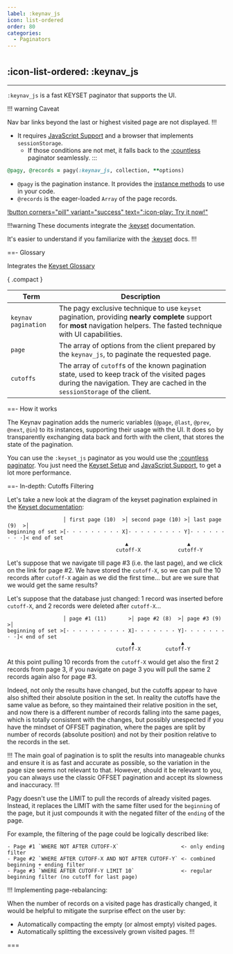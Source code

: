 ```yaml
---
label: :keynav_js
icon: list-ordered
order: 80
categories:
  - Paginators
---
```


#

## :icon-list-ordered: :keynav_js

---

`:keynav_js` is a fast KEYSET paginator that supports the UI.

!!! warning Caveat

Nav bar links beyond the last or highest visited page are not displayed.
!!!

- It requires [JavaScript Support](../../resources/javascript.md) and a browser that implements `sessionStorage`.
  - If those conditions are not met, it falls back to the [:countless](countless.md) paginator seamlessly.
    :::

```ruby Controller 
@pagy, @records = pagy(:keynav_js, collection, **options)
```

- `@pagy` is the pagination instance. It provides the [instance methods](../methods#methods) to use in your code.
- `@records` is the eager-loaded `Array` of the page records.

[!button corners="pill" variant="success" text=":icon-play: Try it now!"](../../sandbox/playground.md#5-keyset-apps)

!!!warning These documents integrate the [:keyset](keyset.md) documentation.

It's easier to understand if you familiarize with the [:keyset](keyset.md) docs.
!!!

==- Glossary

Integrates the [Keyset Glossary](keyset.md#glossary)

{ .compact }

| Term                | Description                                                                                                                                                                 |
|---------------------|-----------------------------------------------------------------------------------------------------------------------------------------------------------------------------|
| `keynav pagination` | The pagy exclusive technique to use `keyset` pagination, providing **nearly complete** support for **most** navigation helpers. The fasted technique with UI capabilities.  |
| `page`              | The array of options from the client prepared by the `keynav_js`, to paginate the requested page.                                                                           |
| `cutoffs`           | The array of `cutoff`s of the known pagination state, used to keep track of the visited pages during the navigation. They are cached in the `sessionStorage` of the client. |

==- How it works

The Keynav pagination adds the numeric variables (`@page`, `@last`, `@prev`, `@next`, `@in`) to its instances, supporting their usage
with the UI. It does so by transparently exchanging data back and forth with the client, that stores the state of the pagination.

You can use the `:keyset_js` paginator as you would use the [:countless paginator](countless.md). You just need
the [Keyset Setup](keyset.md#setup) and [JavaScript Support](../../resources/javascript.md), to get a lot more performance.

==- In-depth: Cutoffs Filtering

Let's take a new look at the diagram of the keyset pagination explained in the [Keyset documentation](keyset.md#in-depth-cutoffs):

```
                  │ first page (10)  >│ second page (10) >│ last page (9)  >│
beginning of set >[· · · · · · · · · X]· · · · · · · · · Y]· · · · · · · · ·]< end of set
                                      ▲                   ▲
                                   cutoff-X            cutoff-Y
```

Let's suppose that we navigate till page #3 (i.e. the last page), and we click on the link for page #2. We have stored the
`cutoff-X`, so we can pull the 10 records after `cutoff-X` again as we did the first time... but are we sure that we would get the
same results?

Let's suppose that the database just changed: 1 record was inserted before `cutoff-X`, and 2 records were deleted after
`cutoff-X`...

```
                  │ page #1 (11)       >│ page #2 (8)  >│ page #3 (9)    >│
beginning of set >[· · · · · · · · · · X]· · · · · · · Y]· · · · · · · · ·]< end of set
                                        ▲               ▲
                                   cutoff-X        cutoff-Y
```

At this point pulling 10 records from the `cutoff-X` would get also the first 2 records from page 3, if you navigate on page 3 you
will pull the same 2 records again also for page #3.

Indeed, not only the results have changed, but the cutoffs appear to have also shifted their absolute position in the set. In
reality the cutoffs have the same value as before, so they maintained their relative position in the set, and now there is a
different number of records falling into the same pages, which is totally consistent with the changes, but possibly unespected if
you have the mindset of OFFSET pagination, where the pages are split by number of records (absolute position) and not by their
position relative to the records in the set.

!!!
The main goal of pagination is to split the results into manageable chunks and ensure it is as fast and accurate as possible, so
the variation in the page size seems not relevant to that. However, should it be relevant to you, you can always use the classic
OFFSET pagination and accept its slowness and inaccuracy.
!!!

Pagy doesn't use the LIMIT to pull the records of already visited pages. Instead, it replaces the LIMIT with the same filter used
for the
`beginning` of the page, but it just compounds it with the negated filter of the `ending` of the page.

For example, the filtering of the page could be logically described like:

```
- Page #1 `WHERE NOT AFTER CUTOFF-X`                    <- only ending filter
- Page #2 `WHERE AFTER CUTOFF-X AND NOT AFTER CUTOFF-Y` <- combined beginning + ending filter
- Page #3 `WHERE AFTER CUTOFF-Y LIMIT 10`               <- regular beginning filter (no cutoff for last page)
```

!!! Implementing page-rebalancing:

When the number of records on a visited page has drastically changed, it would be helpful to mitigate the surprise effect on the
user by:

- Automatically compacting the empty (or almost empty) visited pages.
- Automatically splitting the excessively grown visited pages.
  !!!

===
